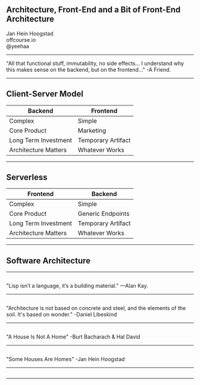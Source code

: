 ## Architecture, Front-End and a Bit of Front-End Architecture
Jan Hein Hoogstad   
offcourse.io   
@yeehaa

---
"All that functional stuff, immutability, no side effects... I understand why this makes sense on the backend, but on the frontend..." -A Friend.

---
## Client-Server Model
|Backend              |Frontend           |
|---------------------|-------------------|
|Complex              |Simple             |
|Core Product         |Marketing          |
|Long Term Investment |Temporary Artifact |
|Architecture Matters |Whatever Works     |

---
## Serverless
|Frontend                  |Backend              |
|--------------------------|---------------------|
|Complex                   |Simple               |
|Core Product              |Generic Endpoints    |
|Long Term Investment      |Temporary Artifact   |
|Architecture Matters      |Whatever Works       |

---
## Software Architecture
---
<img class="stretch" data-src="assets/brick-generic.jpg">

"Lisp isn’t a language, it’s a building material." —Alan Kay.

<!--- 
+ We programmers mostly talk about architecture in terms of the building blocks that we use, but rarely about the actual artifacts that we produce. 
-->

---
<img class="stretch" data-src="assets/libeskind.jpg">

"Architecture is not based on concrete and steel, and the elements of the soil. It's based on wonder." -Daniel Libeskind

<!---
+ Actual Architects tend to do the exact opposite.
+ To them, its more about the lived spaces rather than the construction. 
-->

---
<img class="stretch" data-src="assets/unlivable-house.jpg">

"A House Is Not A Home" -Burt Bacharach & Hal David

---
<img class="stretch" data-src="assets/cozy-house.jpg">

"Some Houses Are Homes" -Jan Hein Hoogstad

<!---
+ There is a relation between the building blocks and their use
+ In this presentation, I want to look at different frontend architectures and the actual buildings that they would correspond to.
-->

---
<img class="stretch" data-src="assets/prefab.gif">

<!---
## Prefab Houses & Frontend Frameworks
+ Quick To Get Started 
+ One Model Fits All
+ Limited Options to Customize
-->

---
